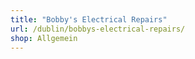 ```yaml
---
title: "Bobby's Electrical Repairs"
url: /dublin/bobbys-electrical-repairs/
shop: Allgemein
---
```

